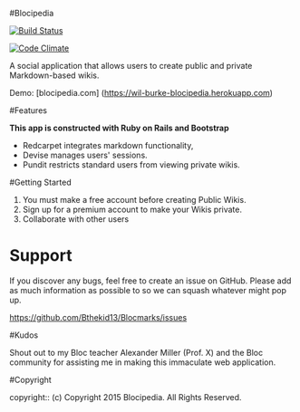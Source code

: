 #Blocipedia

[![Build Status](https://travis-ci.org/Bthekid13/Blocipedia.svg?branch=master)](https://travis-ci.org/Bthekid13/Blocipedia)

[![Code Climate](https://codeclimate.com/github/Bthekid13/Blocipedia/badges/gpa.svg)](https://codeclimate.com/github/Bthekid13/Blocipedia)

A social application that allows users to create public and private Markdown-based wikis.

Demo: [blocipedia.com] (https://wil-burke-blocipedia.herokuapp.com)

#Features

**This app is constructed with Ruby on Rails and Bootstrap**

*  Redcarpet integrates markdown functionality,
*  Devise manages users' sessions.
*  Pundit restricts standard users from viewing private wikis.

#Getting Started

1. You must make a free account before creating Public Wikis.
2. Sign up for a premium account to make your Wikis private.
3. Collaborate with other users

# Support

If you discover any bugs, feel free to create an issue on GitHub. Please add as much information as possible to so we can squash whatever might pop up.

https://github.com/Bthekid13/Blocmarks/issues

#Kudos

Shout out to my Bloc teacher Alexander Miller (Prof. X) and the Bloc community for assisting me in making this immaculate web application.

#Copyright

copyright:: (c) Copyright 2015 Blocipedia. All Rights Reserved.
